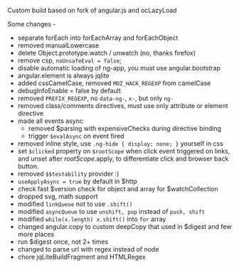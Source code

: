 Custom build based on fork of angular.js and ocLazyLoad

Some changes -
- separate forEach into forEachArray and forEachObject
- removed manualLowercase
- delete Object.prototype.watch / unwatch (no, thanks firefox)
- remove csp, `noUnsafeEval = false`;
- disable automatic loading of ng-app, you must use angular.bootstrap
- angular.element is always jqlite
- added cssCamelCase, removed `MOZ_HACK_REGEXP` from camelCase
- debugInfoEnable = false by default
- removed `PREFIX_REGEXP`, no `data-ng-`, `x-`, but only `ng-`
- removed class/comments directives, must use only attribute or element directive
- made all events async
  - removed $parsing with expensiveChecks during directive binding
  - trigger `$evalAsync` on event fired
- removed inline style, use `.ng-hide { display: none; }` yourself in css
- set `$clicked` property on `$rootScope` when click event triggered on links, and unset after $rootScope.$apply,
to differentiate click and browser back button.
- removed `$$testability` provider :)
- `useApplyAsync = true` by default in $http
- check fast $version check for object and array for $watchCollection
- dropped svg, math support
- modified `linkQueue` not to use `.shift()`
- modified `asyncQueue` to use `unshift, pop` instead of `push, shift`
- modified `while(x.length) x.shift()` into `for` array
- changed angular.copy to custom deepCopy that used in $digest and few more places
- run $digest once, not 2+ times
- changed to parse url with regex instead of node
- chore jqLiteBuildFragment and HTMLRegex
